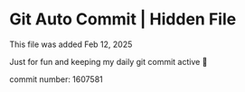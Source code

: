 # Git Auto Commit | Hidden File

This file was added Feb 12, 2025

Just for fun and keeping my daily git commit active 🤪

commit number: 1607581
